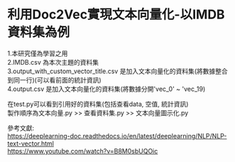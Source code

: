 # 利用Doc2Vec實現文本向量化-以IMDB資料集為例
1.本研究僅為學習之用  
2.IMDB.csv 為本次主題的資料集  
3.output_with_custom_vector_title.csv 是加入文本向量化的資料集(將數據整合到同一行)(可以看前面的統計資訊)  
4.output.csv 是加入文本向量化的資料集(將數據分開'vec_0' ~ 'vec_19)  
  
在test.py可以看到引用好的資料集(包括查看data, 空值, 統計資訊)  
製作順序為文本向量.py >> 查看資料集.py >> 文本向量圖示化.py  
  
參考文獻:  
https://deeplearning-doc.readthedocs.io/en/latest/deeplearning/NLP/NLP-text-vector.html  
https://www.youtube.com/watch?v=B8M0sbUQOic  
